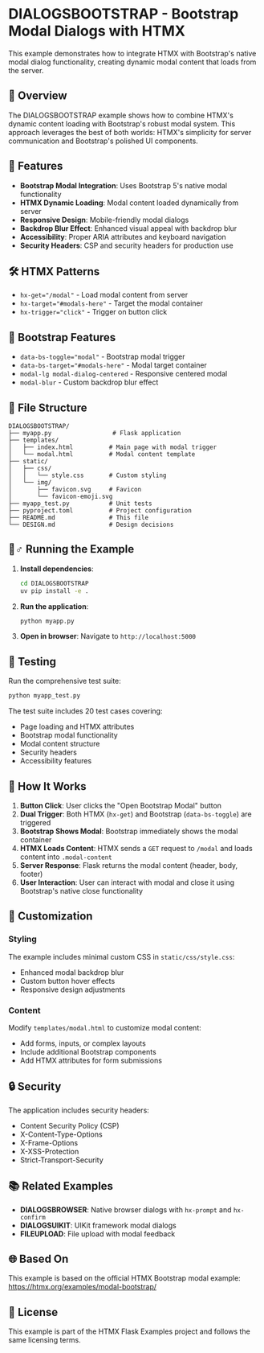 # DIALOGSBOOTSTRAP - Bootstrap Modal Dialogs with HTMX

This example demonstrates how to integrate HTMX with Bootstrap's native modal
dialog functionality, creating dynamic modal content that loads from the
server.

## 🎯 Overview

The DIALOGSBOOTSTRAP example shows how to combine HTMX's dynamic content
loading with Bootstrap's robust modal system. This approach leverages the
best of both worlds: HTMX's simplicity for server communication and
Bootstrap's polished UI components.

## 🚀 Features

- **Bootstrap Modal Integration**: Uses Bootstrap 5's native modal
functionality
- **HTMX Dynamic Loading**: Modal content loaded dynamically from server
- **Responsive Design**: Mobile-friendly modal dialogs
- **Backdrop Blur Effect**: Enhanced visual appeal with backdrop blur
- **Accessibility**: Proper ARIA attributes and keyboard navigation
- **Security Headers**: CSP and security headers for production use

## 🛠️ HTMX Patterns

- `hx-get="/modal"` - Load modal content from server
- `hx-target="#modals-here"` - Target the modal container
- `hx-trigger="click"` - Trigger on button click

## 🎨 Bootstrap Features

- `data-bs-toggle="modal"` - Bootstrap modal trigger
- `data-bs-target="#modals-here"` - Modal target container
- `modal-lg modal-dialog-centered` - Responsive centered modal
- `modal-blur` - Custom backdrop blur effect

## 📁 File Structure

```
DIALOGSBOOTSTRAP/
├── myapp.py                 # Flask application
├── templates/
│   ├── index.html          # Main page with modal trigger
│   └── modal.html          # Modal content template
├── static/
│   ├── css/
│   │   └── style.css       # Custom styling
│   └── img/
│       ├── favicon.svg     # Favicon
│       └── favicon-emoji.svg
├── myapp_test.py           # Unit tests
├── pyproject.toml          # Project configuration
├── README.md               # This file
└── DESIGN.md               # Design decisions
```

## 🏃♂️ Running the Example

1. **Install dependencies**:
   ```bash
   cd DIALOGSBOOTSTRAP
   uv pip install -e .
   ```

2. **Run the application**:
   ```bash
   python myapp.py
   ```

3. **Open in browser**:
   Navigate to `http://localhost:5000`

## 🧪 Testing

Run the comprehensive test suite:

```bash
python myapp_test.py
```

The test suite includes 20 test cases covering:
- Page loading and HTMX attributes
- Bootstrap modal functionality
- Modal content structure
- Security headers
- Accessibility features

## 🔧 How It Works

1. **Button Click**: User clicks the "Open Bootstrap Modal" button
2. **Dual Trigger**: Both HTMX (`hx-get`) and Bootstrap
(`data-bs-toggle`) are triggered
3. **Bootstrap Shows Modal**: Bootstrap immediately shows the modal container
4. **HTMX Loads Content**: HTMX sends a `GET` request to
`/modal` and loads content into `.modal-content`
5. **Server Response**: Flask returns the modal content (header, body, footer)
6. **User Interaction**: User can interact with modal
and close it using Bootstrap's native close functionality

## 🎨 Customization

### Styling
The example includes minimal custom CSS in `static/css/style.css`:
- Enhanced modal backdrop blur
- Custom button hover effects
- Responsive design adjustments

### Content
Modify `templates/modal.html` to customize modal content:
- Add forms, inputs, or complex layouts
- Include additional Bootstrap components
- Add HTMX attributes for form submissions

## 🔒 Security

The application includes security headers:
- Content Security Policy (CSP)
- X-Content-Type-Options
- X-Frame-Options
- X-XSS-Protection
- Strict-Transport-Security

## 📚 Related Examples

- **DIALOGSBROWSER**: Native browser dialogs with `hx-prompt` and `hx-confirm`
- **DIALOGSUIKIT**: UIKit framework modal dialogs
- **FILEUPLOAD**: File upload with modal feedback

## 🌐 Based On

This example is based on the official HTMX Bootstrap modal example:
https://htmx.org/examples/modal-bootstrap/

## 📝 License

This example is part of the HTMX Flask Examples project and
follows the same licensing terms.

